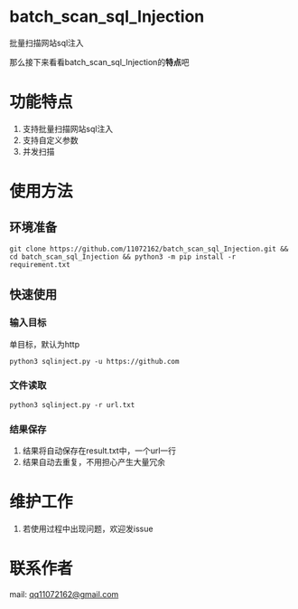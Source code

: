 <!--
 * @Author: xiaotian
 * @Date: 2022-11-25 20:34:14
 * @LastEditors: xiaotian
 * @LastEditTime: 2022-11-25 21:51:14
 -->
# batch_scan_sql_Injection

批量扫描网站sql注入

那么接下来看看batch_scan_sql_Injection的**特点**吧

# 功能特点

1. 支持批量扫描网站sql注入
2. 支持自定义参数
3. 并发扫描

# 使用方法

## 环境准备

```shell
git clone https://github.com/11072162/batch_scan_sql_Injection.git && cd batch_scan_sql_Injection && python3 -m pip install -r requirement.txt

```

## 快速使用

### 输入目标

单目标，默认为http

```shell
python3 sqlinject.py -u https://github.com
```

### 文件读取

```shell
python3 sqlinject.py -r url.txt
```

### 结果保存

1. 结果将自动保存在result.txt中，一个url一行
2. 结果自动去重复，不用担心产生大量冗余

# 维护工作

1. 若使用过程中出现问题，欢迎发issue

# 联系作者

mail: qq11072162@gmail.com

